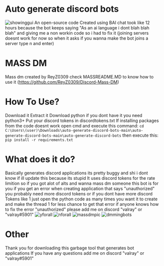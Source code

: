 # Auto generate discord bots
![showinggui](https://github.com/zuqwz/auto-generate-discord-bots/assets/141191685/0b5c301e-e7ee-43e8-aa03-552d9fa3a8bf)
An open-source code Created using BAI chat took like 12 hours because the bot keeps saying "As an ai language i dont blah blah blah" and giving me a non workin code so i had to fix it
(joining servers doesnt work for now so when it asks if you wanna make the bot joins a server type n and enter)

# MASS DM
Mass dm created by ReyZ0309 check MASSREADME.MD to know how to use it (https://github.com/ReyZ0309/Discord-Mass-DM)

# How To Use?
Download it
Extract it
Download python if you dont have it you need python3+
Put your discord tokens in discordtokens.txt
If installing packages from the code doesnt work open cmd and execute this command: ``cd C:\Users\(user)\Downloads\auto-generate-discord-bots-main\auto-generate-discord-bots-main\auto-generate-discord-bots`` then execute this: ``pip install -r requirements.txt``

# What does it do?
Basically generates discord applications its pretty buggy and shi i dont know if ill update this because its stupid
It uses discord tokens for the rate limition so if you got alot of alts and wanna mass dm someone this bot is for you
if you get an error when creating application that says "unauthorized" you probably need more discord tokens or if you dont have more discord Tokens like 1 just open the python code as many times you want it to create and make the thread 1 for less chance to get that error if anyone knows how to fix the error "unauthorized" please add me on discord "valray" or "valray#5901"
![yforall](https://github.com/zuqwz/auto-generate-discord-bots/assets/141191685/325f3a4f-5260-4f24-a5e6-a11911397e29)
![nforall](https://github.com/zuqwz/auto-generate-discord-bots/assets/141191685/613d9ec9-851e-4ed1-891b-8a3d68ee9ad0)
![massdmpic](https://github.com/zuqwz/auto-generate-discord-bots/assets/141191685/48ee194c-28cc-4bfb-9e0a-7678512bbd7a)
![dmmingbots](https://github.com/zuqwz/auto-generate-discord-bots/assets/141191685/810801a2-e1fd-4a85-b968-56aad74a0d33)

# Other
Thank you for downloading this garbage tool that generates bot applications
If you have any questions add me on discord "valray" or "valray#5901"
